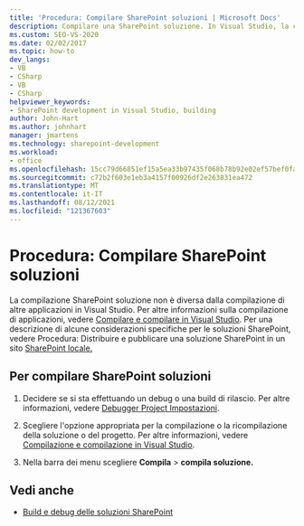 ```yaml
---
title: 'Procedura: Compilare SharePoint soluzioni | Microsoft Docs'
description: Compilare una SharePoint soluzione. In Visual Studio, la compilazione di SharePoint soluzione non è diversa dalla compilazione di altre applicazioni.
ms.custom: SEO-VS-2020
ms.date: 02/02/2017
ms.topic: how-to
dev_langs:
- VB
- CSharp
- VB
- CSharp
helpviewer_keywords:
- SharePoint development in Visual Studio, building
author: John-Hart
ms.author: johnhart
manager: jmartens
ms.technology: sharepoint-development
ms.workload:
- office
ms.openlocfilehash: 15cc79d66851ef15a5ea33b97435f068b78b92e02ef57bef0facc4d9f415bb8e
ms.sourcegitcommit: c72b2f603e1eb3a4157f00926df2e263831ea472
ms.translationtype: MT
ms.contentlocale: it-IT
ms.lasthandoff: 08/12/2021
ms.locfileid: "121367603"
---
```

# <a name="how-to-build-sharepoint-solutions"></a>Procedura: Compilare SharePoint soluzioni

La compilazione SharePoint soluzione non è diversa dalla compilazione di altre applicazioni in Visual Studio. Per altre informazioni sulla compilazione di applicazioni, vedere [Compilare e compilare in Visual Studio](../ide/compiling-and-building-in-visual-studio.md). Per una descrizione di alcune considerazioni specifiche per le soluzioni SharePoint, vedere Procedura: Distribuire e pubblicare una soluzione SharePoint in un sito [SharePoint locale.](../sharepoint/how-to-deploy-and-publish-a-sharepoint-solution-to-a-local-sharepoint-site.md)

## <a name="to-build-sharepoint-solutions"></a>Per compilare SharePoint soluzioni

1. Decidere se si sta effettuando un debug o una build di rilascio. Per altre informazioni, vedere [Debugger Project Impostazioni](../debugger/debugger-project-settings.md).

2. Scegliere l'opzione appropriata per la compilazione o la ricompilazione della soluzione o del progetto. Per altre informazioni, vedere [Compilazione e compilazione in Visual Studio](../ide/compiling-and-building-in-visual-studio.md).

3. Nella barra dei menu scegliere **Compila**  >  **compila soluzione.**

## <a name="see-also"></a>Vedi anche

- [Build e debug delle soluzioni SharePoint](../sharepoint/building-and-debugging-sharepoint-solutions.md)
